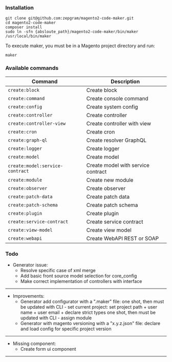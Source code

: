 ### Installation

```shell
git clone git@github.com:zepgram/magento2-code-maker.git
cd magento2-code-maker
composer install
sudo ln -sfn {absloute_path}/magento2-code-maker/bin/maker /usr/local/bin/maker
```

To execute maker, you must be in a Magento project directory and run:
```
maker
```

### Available commands

| Command                        | Description                           |
|--------------------------------|---------------------------------------|
| `create:block`                 | Create block                         |
| `create:command`               | Create console command               |
| `create:config`                | Create system config                 |
| `create:controller`            | Create controller                    |
| `create:controller-view`       | Create controller with view          |
| `create:cron`                  | Create cron                          |
| `create:graph-ql`              | Create resolver GraphQL              |
| `create:logger`                | Create logger                        |
| `create:model`                 | Create model                         |
| `create:model:service-contract`| Create model with service contract   |
| `create:module`                | Create new module                    |
| `create:observer`              | Create observer                      |
| `create:patch-data`            | Create patch data                    |
| `create:patch-schema`          | Create patch schema                  |
| `create:plugin`                | Create plugin                        |
| `create:service-contract`      | Create service contract              |
| `create:view-model`            | Create view model                    |
| `create:webapi`                | Create WebAPI REST or SOAP           |

### Todo
- Generator issue:
  - Resolve specific case of xml merge
  - Add basic front source model selection for core_config
  - Make correct implementation of controllers with interface

---

- Improvements:
  - Generator add configurator with a ".maker" file:
one shot, then must be updated with CLI - set current project: set project path + user name + user email + declare strict types
one shot, then must be updated with CLI - assign module
  - Generator with magento versioning with a "x.y.z.json" file: declare and load config for specific project version

---

- Missing component:
  - Create form ui component

---

